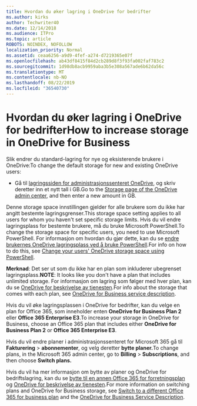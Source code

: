 ```yaml
---
title: Hvordan du øker lagring i OneDrive for bedrifter
ms.author: kirks
author: Techwriter40
ms.date: 12/14/2018
ms.audience: ITPro
ms.topic: article
ROBOTS: NOINDEX, NOFOLLOW
localization_priority: Normal
ms.assetid: ceaa6256-a9d9-4fef-a274-d7219365e07f
ms.openlocfilehash: ab43df8415f84d2cb289d8f3f93fa002faf783c2
ms.sourcegitcommit: 1d98db8acb9959aba3b5e308a567ade6b62da56c
ms.translationtype: MT
ms.contentlocale: nb-NO
ms.lasthandoff: 08/22/2019
ms.locfileid: "36540730"
---
```

# <a name="how-to-increase-storage-in-onedrive-for-business"></a><span data-ttu-id="650e7-102">Hvordan du øker lagring i OneDrive for bedrifter</span><span class="sxs-lookup"><span data-stu-id="650e7-102">How to increase storage in OneDrive for Business</span></span>

<span data-ttu-id="650e7-103">Slik endrer du standard-lagring for nye og eksisterende brukere i OneDrive:</span><span class="sxs-lookup"><span data-stu-id="650e7-103">To change the default storage for new and existing OneDrive users:</span></span>
  
- <span data-ttu-id="650e7-104">Gå til [lagringssiden for administrasjonssenteret OneDrive](https://admin.onedrive.com/?v=StorageSettings), og skriv deretter inn et nytt tall i GB.</span><span class="sxs-lookup"><span data-stu-id="650e7-104">Go to the [Storage page of the OneDrive admin center](https://admin.onedrive.com/?v=StorageSettings), and then enter a new amount in GB.</span></span>
    
<span data-ttu-id="650e7-105">Denne storage space innstillingen gjelder for alle brukere som du ikke har angitt bestemte lagringsgrenser.</span><span class="sxs-lookup"><span data-stu-id="650e7-105">This storage space setting applies to all users for whom you haven't set specific storage limits.</span></span> <span data-ttu-id="650e7-106">Hvis du vil endre lagringsplass for bestemte brukere, må du bruke Microsoft PowerShell.</span><span class="sxs-lookup"><span data-stu-id="650e7-106">To change the storage space for specific users, you need to use Microsoft PowerShell.</span></span> <span data-ttu-id="650e7-107">For informasjon om hvordan du gjør dette, kan du se [endre brukernes OneDrive lagringsplass ved å bruke PowerShell](https://go.microsoft.com/fwlink/?linkid=866402).</span><span class="sxs-lookup"><span data-stu-id="650e7-107">For info on how to do this, see [Change your users' OneDrive storage space using PowerShell](https://go.microsoft.com/fwlink/?linkid=866402).</span></span> 
  
 <span data-ttu-id="650e7-108">**Merknad**: Det ser ut som du ikke har en plan som inkluderer ubegrenset lagringsplass.</span><span class="sxs-lookup"><span data-stu-id="650e7-108">**NOTE**: It looks like you don't have a plan that includes unlimited storage.</span></span> <span data-ttu-id="650e7-109">For informasjon om lagring som følger med hver plan, kan du se [OneDrive for beskrivelse av tjenesten](https://go.microsoft.com/fwlink/p/?LinkID=826071).</span><span class="sxs-lookup"><span data-stu-id="650e7-109">For info about the storage that comes with each plan, see [OneDrive for Business service description](https://go.microsoft.com/fwlink/p/?LinkID=826071).</span></span>
  
<span data-ttu-id="650e7-110">Hvis du vil øke lagringsplassen i OneDrive for bedrifter, kan du velge en plan for Office 365, som inneholder enten **OneDrive for Business Plan 2** eller **Office 365 Enterprise E3**.</span><span class="sxs-lookup"><span data-stu-id="650e7-110">To increase your storage in OneDrive for Business, choose an Office 365 plan that includes either **OneDrive for Business Plan 2** or **Office 365 Enterprise E3**.</span></span> 
  
<span data-ttu-id="650e7-111">Hvis du vil endre planer i administrasjonssenteret for Microsoft 365 gå til **Fakturering** \> **abonnementer**, og velg deretter **bytte planer.**</span><span class="sxs-lookup"><span data-stu-id="650e7-111">To change plans, in the Microsoft 365 admin center, go to **Billing** \> **Subscriptions**, and then choose **Switch plans.**</span></span>
  
<span data-ttu-id="650e7-112">Hvis du vil ha mer informasjon om bytte av planer og OneDrive for bedriftslagring, kan du se [bytte til en annen Office 365 for forretningsplan](https://go.microsoft.com/fwlink/?LinkId=2031117) og [OneDrive for beskrivelse av tjenesten](https://go.microsoft.com/fwlink/?LinkId-2031122).</span><span class="sxs-lookup"><span data-stu-id="650e7-112">For more information on switching plans and OneDrive for Business storage, see [Switch to a different Office 365 for business plan](https://go.microsoft.com/fwlink/?LinkId=2031117) and the [OneDrive for Business Service Description](https://go.microsoft.com/fwlink/?LinkId-2031122).</span></span>
  

